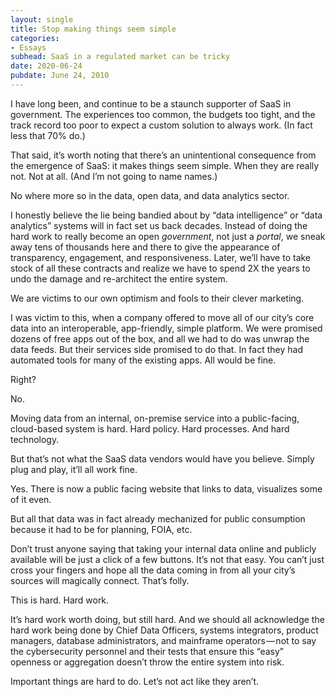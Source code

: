 ```yaml
---
layout: single
title: Stop making things seem simple
categories: 
- Essays
subhead: SaaS in a regulated market can be tricky
date: 2020-06-24
pubdate: June 24, 2010
---
```


I have long been, and continue to be a staunch supporter of SaaS in government. The experiences too common, the budgets too tight, and the track record too poor to expect a custom solution to always work. (In fact less that 70% do.)

That said, it’s worth noting that there’s an unintentional consequence from the emergence of SaaS: it makes things seem simple. When they are really not. Not at all. (And I’m not going to name names.)

No where more so in the data, open data, and data analytics sector.

I honestly believe the lie being bandied about by “data intelligence” or “data analytics” systems will in fact set us back decades. Instead of doing the hard work to really become an open _government_, not just a _portal_, we sneak away tens of thousands here and there to give the appearance of transparency, engagement, and responsiveness. Later, we’ll have to take stock of all these contracts and realize we have to spend 2X the years to undo the damage and re-architect the entire system.

We are victims to our own optimism and fools to their clever marketing.

I was victim to this, when a company offered to move all of our city’s core data into an interoperable, app-friendly, simple platform. We were promised dozens of free apps out of the box, and all we had to do was unwrap the data feeds. But their services side promised to do that. In fact they had automated tools for many of the existing apps. All would be fine.

Right?

No.

Moving data from an internal, on-premise service into a public-facing, cloud-based system is hard. Hard policy. Hard processes. And hard technology.

But that’s not what the SaaS data vendors would have you believe. Simply plug and play, it’ll all work fine.

Yes. There is now a public facing website that links to data, visualizes some of it even.

But all that data was in fact already mechanized for public consumption because it had to be for planning, FOIA, etc.

Don’t trust anyone saying that taking your internal data online and publicly available will be just a click of a few buttons. It’s not that easy. You can’t just cross your fingers and hope all the data coming in from all your city’s sources will magically connect. That’s folly.

This is hard. Hard work.

It’s hard work worth doing, but still hard. And we should all acknowledge the hard work being done by Chief Data Officers, systems integrators, product managers, database administrators, and mainframe operators — not to say the cybersecurity personnel and their tests that ensure this “easy” openness or aggregation doesn’t throw the entire system into risk.

Important things are hard to do. Let’s not act like they aren’t.